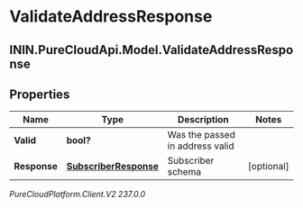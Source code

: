 # ValidateAddressResponse

## ININ.PureCloudApi.Model.ValidateAddressResponse

## Properties

|Name | Type | Description | Notes|
|------------ | ------------- | ------------- | -------------|
| **Valid** | **bool?** | Was the passed in address valid | |
| **Response** | [**SubscriberResponse**](SubscriberResponse) | Subscriber schema | [optional] |



_PureCloudPlatform.Client.V2 237.0.0_
